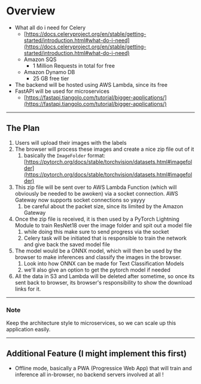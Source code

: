 # Overview

- What all do i need for Celery
  - [https://docs.celeryproject.org/en/stable/getting-started/introduction.html#what-do-i-need](https://docs.celeryproject.org/en/stable/getting-started/introduction.html#what-do-i-need)
  - Amazon SQS
    - 1 Million Requests in total for free
  - Amazon Dynamo DB
    - 25 GB free tier
- The backend will be hosted using AWS Lambda, since its free
- FastAPI will be used for microservices
  - [https://fastapi.tiangolo.com/tutorial/bigger-applications/](https://fastapi.tiangolo.com/tutorial/bigger-applications/)

---

## The Plan

1. Users will upload their images with the labels
2. The browser will process these images and create a nice zip file out of it
   1. basically the `ImageFolder` format: [https://pytorch.org/docs/stable/torchvision/datasets.html#imagefolder](https://pytorch.org/docs/stable/torchvision/datasets.html#imagefolder)
3. This zip file will be sent over to AWS Lambda Function (which will obviously be needed to be awoken) via a socket connection. AWS Gateway now supports socket connections so yayyy
   1. be careful about the packet size, since its limited by the Amazon Gateway
4. Once the zip file is received, it is then used by a PyTorch Lightning Module to train ResNet18 over the image folder and spit out a model file
   1. while doing this make sure to send progress via the socket
   2. Celery task will be initiated that is responsible to train the network and give back the saved model file
5. The model would be a ONNX model, which will then be used by the browser to make inferences and classify the images in the browser.
   1. Look into how ONNX can be made for Text Classification Models
   2. we'll also give an option to get the pytorch model if needed
6. All the data in S3 and Lambda will be deleted after sometime, so once its sent back to browser, its browser's responsibility to show the download links for it.

---

### Note

Keep the architecture style to microservices, so we can scale up this application easily.

---

## Additional Feature (I might implement this first)

- Offline mode, basically a PWA (Progressice Web App) that will train and inference all in-browser, no backend servers involved at all !
